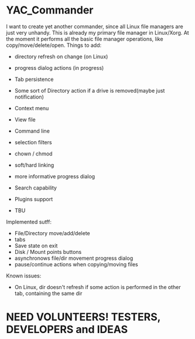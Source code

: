 # YAC_Commander
I want to create yet another commander, since all Linux file managers are just very unhandy.
This is already my primary file manager in Linux/Xorg.
At the moment it performs all the basic file manager operations, like copy/move/delete/open.
Things to add:
* directory refresh on change (on Linux)
* progress dialog actions (in progress)
* Tab persistence
* Some sort of Directory action if a drive is removed(maybe just notification)
* Context menu

* View file
* Command line
* selection filters
* chown / chmod
* soft/hard linking
* more informative progress dialog
* Search capability
* Plugins support
* TBU

Implemented sutff:
* File/Directory move/add/delete
* tabs
* Save state on exit
* Disk / Mount points buttons
* asynchronows file/dir movement progress dialog
* pause/continue actions when copying/moving files

Known issues:
* On Linux, dir doesn't refresh if some action is performed in the other tab, containing the same dir

# NEED VOLUNTEERS! TESTERS, DEVELOPERS and IDEAS
